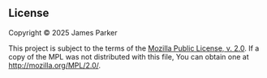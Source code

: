 
## License

Copyright © 2025 James Parker

This project is subject to the terms of the [Mozilla Public License, v. 2.0](/LICENSE). If a copy of the MPL was not distributed with this file, You can obtain one at http://mozilla.org/MPL/2.0/.
